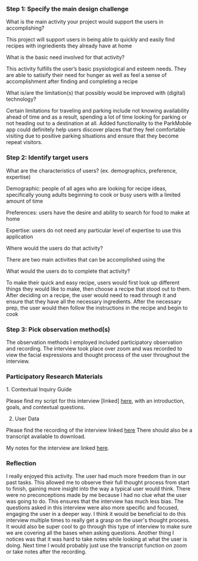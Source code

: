 <h3> <b> Step 1: Specify the main design challenge </b> </h3>
What is the main activity your project would support the users in accomplishing?

This project will support users in being able to quickly and easily find recipes with ingriedients they already have at home

What is the basic need involved for that activity?

This activity fulfills the user’s basic psysiological and esteem needs. They are able to satisify their need for hunger as well as feel a sense of accomplishment after finding and completing a recipe 

What is/are the limitation(s) that possibly would be improved with (digital) technology?

Certain limitations for traveling and parking include not knowing availability ahead of time and as a result, spending a lot of time looking for parking or not heading out to a destination at all. Added functionality to the ParkMobile app could definitely help users discover places that they feel comfortable visiting due to positive parking situations and ensure that they become repeat visitors.

<h3> <b> Step 2: Identify target users </b> </h3>
What are the characteristics of users? (ex. demographics, preference, expertise)

Demographic: people of all ages who are looking for recipe ideas, specifically young adults beginning to cook or busy users with a limited amount of time

Preferences: users have the desire and ability to search for food to make at home

Expertise: users do not need any particular level of expertise to use this application

Where would the users do that activity?

There are two main activities that can be accomplished using the  

What would the users do to complete that activity?

To make their quick and easy recipe, users would first look up different things they would like to make, then choose a recipe that stood out to them. After deciding on a recipe, the user would need to read through it and ensure that they have all the necessary ingredients. After the necessary prep, the user would then follow the instructions in the recipe and begin to cook

<h3> <b> Step 3: Pick observation method(s)</b> </h3>

The observation methods I employed included participatory observation and recording. The interview took place over zoom and was recorded to view the facial expressions and thought process of the user throughout the interview.


<h3> <b> Participatory Research Materials </b> </h3>
      1. Contextual Inquiry Guide

Please find my script for this interview [linked] [here](https://docs.google.com/document/d/1chLMc_VnPDGN_lol8RuB2RMQM-agHWIzmPjkANKmK7Y/edit?usp=sharing), with an introduction, goals, and contextual questions.

  2. User Data

Please find the recording of the interview linked [here](https://ucla.zoom.us/rec/share/uQCCUl4IC27Bf4EjJsiLS9fT85p-96WHie1xMcTErX5PkG9Hq1g0E4b8qvBpZNFT.siEiDIfG4beoIdO-)
There should also be a transcript available to download.

My notes for the interview are linked [here](https://docs.google.com/document/d/1TMXfzf1aO6KEVJiPW0FRiFy8hQcgoxC6g4x0sBZ5dHg/edit?usp=sharing).


<h3> <b> Reflection </b> </h3>
I really enjoyed this activity. The user had much more freedom than in our past tasks. This allowed me to observe their full thought process from start to finish, gaining more insight into the way a typical user would think. There were no preconceptions made by me because I had no clue what the user was going to do. This ensures that the interview has much less bias. The questions asked in this interview were also more specific and focused, engaging the user in a deeper way. I think it would be beneficial to do this interview multiple times to really get a grasp on the user's thought process. It would also be super cool to go through this type of interview to make sure we are covering all the bases when asking questions. Another thing I notices was that it was hard to take notes while looking at what the user is doing. Next time I would probably just use the transcript function on zoom or take notes after the recording.



